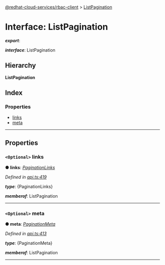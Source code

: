 [@redhat-cloud-services/rbac-client](../README.md) > [ListPagination](../interfaces/listpagination.md)

# Interface: ListPagination

*__export__*: 

*__interface__*: ListPagination

## Hierarchy

**ListPagination**

## Index

### Properties

* [links](listpagination.md#links)
* [meta](listpagination.md#meta)

---

## Properties

<a id="links"></a>

### `<Optional>` links

**● links**: *[PaginationLinks](paginationlinks.md)*

*Defined in [api.ts:419](https://github.com/RedHatInsights/javascript-clients/blob/master/packages/rbac/api.ts#L419)*

*__type__*: {PaginationLinks}

*__memberof__*: ListPagination

___
<a id="meta"></a>

### `<Optional>` meta

**● meta**: *[PaginationMeta](paginationmeta.md)*

*Defined in [api.ts:413](https://github.com/RedHatInsights/javascript-clients/blob/master/packages/rbac/api.ts#L413)*

*__type__*: {PaginationMeta}

*__memberof__*: ListPagination

___

